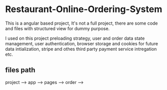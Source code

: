 # Restaurant-Online-Ordering-System

This is a angular based project, It's not a full project, there are some code and files with structured view for dummy purpose.

I used on this project preloading strategy, user and order data state management, user authentication, browser storage and cookies for future data intialization, stripe and othes third party payment service intregation etc.

files path
---------------
project --> app --> pages --> order -->